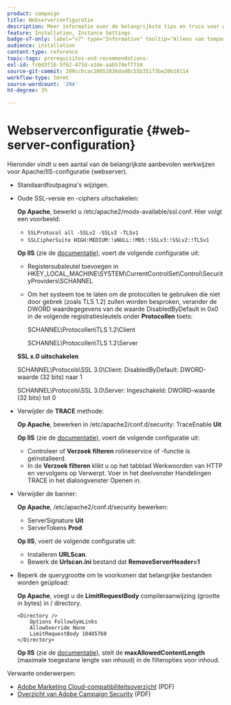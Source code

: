 ```yaml
---
product: campaign
title: Webserverconfiguratie
description: Meer informatie over de belangrijkste tips en trucs voor webserverconfiguratie
feature: Installation, Instance Settings
badge-v7-only: label="v7" type="Informative" tooltip="Alleen van toepassing op Campaign Classic v7"
audience: installation
content-type: reference
topic-tags: prerequisites-and-recommendations-
exl-id: fc0d3f16-5f62-473d-a1de-aab574eff734
source-git-commit: 209ccbcac20052826dad0c55b35173be20b10114
workflow-type: tm+mt
source-wordcount: '294'
ht-degree: 3%

---
```


# Webserverconfiguratie {#web-server-configuration}



Hieronder vindt u een aantal van de belangrijkste aanbevolen werkwijzen voor Apache/IIS-configuratie (webserver).

* Standaardfoutpagina&#39;s wijzigen.

* Oude SSL-versie en -ciphers uitschakelen:

  **Op Apache**, bewerkt u /etc/apache2/mods-available/ssl.conf. Hier volgt een voorbeeld:

   * `SSLProtocol all -SSLv2 -SSLv3 -TLSv1`
   * `SSLCipherSuite HIGH:MEDIUM:!aNULL:!MD5:!SSLv3:!SSLv2:!TLSv1`

  **Op IIS** (zie de [documentatie](https://support.microsoft.com/en-us/kb/245030)), voert de volgende configuratie uit:

   * Registersubsleutel toevoegen in HKEY_LOCAL_MACHINE\SYSTEM\CurrentControlSet\Control\SecurityProviders\SCHANNEL
   * Om het systeem toe te laten om de protocollen te gebruiken die niet door gebrek (zoals TLS 1.2) zullen worden besproken, verander de DWORD waardegegevens van de waarde DisabledByDefault in 0x0 in de volgende registratiesleutels onder **Protocollen** toets:

     SCHANNEL\Protocollen\TLS 1.2\Client

     SCHANNEL\Protocollen\TLS 1.2\Server

  **SSL x.0 uitschakelen**

  SCHANNEL\Protocols\SSL 3.0\Client: DisabledByDefault: DWORD-waarde (32 bits) naar 1

  SCHANNEL\Protocols\SSL 3.0\Server: Ingeschakeld: DWORD-waarde (32 bits) tot 0

* Verwijder de **TRACE** methode:

  **Op Apache**, bewerken in /etc/apache2/conf.d/security: TraceEnable **Uit**

  **Op IIS** (zie de [documentatie](https://www.iis.net/configreference/system.webserver/security/requestfiltering/verbs)), voert de volgende configuratie uit:

   * Controleer of **Verzoek filteren** rolineservice of -functie is geïnstalleerd.
   * In de **Verzoek filteren** klikt u op het tabblad Werkwoorden van HTTP en vervolgens op Verwerpt. Voer in het deelvenster Handelingen TRACE in het dialoogvenster Openen in.

* Verwijder de banner:

  **Op Apache**, /etc/apache2/conf.d/security bewerken:

   * ServerSignature **Uit**
   * ServerTokens **Prod**

  **Op IIS**, voert de volgende configuratie uit:

   * Installeren **URLScan**.
   * Bewerk de **Urlscan.ini** bestand dat **RemoveServerHeader=1**

* Beperk de querygrootte om te voorkomen dat belangrijke bestanden worden geüpload:

  **Op Apache**, voegt u de **LimitRequestBody** compileraanwijzing (grootte in bytes) in / directory.

  ```
  <Directory />
      Options FollowSymLinks
      AllowOverride None
      LimitRequestBody 10485760
  </Directory>
  ```

  **Op IIS** (zie de [documentatie](https://www.iis.net/configreference/system.webserver/security/requestfiltering/requestlimits)), stelt de **maxAllowedContentLength** (maximale toegestane lengte van inhoud) in de filteropties voor inhoud.

Verwante onderwerpen:

* [Adobe Marketing Cloud-compatibiliteitsoverzicht](https://experienceleague.adobe.com/docs/core-services/assets/Adobe-Marketing-Cloud-Privacy-and-Security-Overview.pdf) (PDF)
* [Overzicht van Adobe Campaign Security](https://www.adobe.com/content/dam/cc/en/security/pdfs/ADB-CampaignSecurity-WP.pdf) (PDF)
